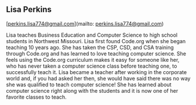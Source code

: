 ## Lisa Perkins

[perkins.lisa774@gmail.com](mailto: perkins.lisa774@gmail.com)

Lisa teaches Business Education and Computer Science to high school students in Northwest Missouri. Lisa first found Code.org when she began teaching 10 years ago. She has taken the CSP, CSD, and CSA training through Code.org and has learned to love teaching computer science. She feels using the Code.org curriculum makes it easy for someone like her, who has never taken a computer science class before teaching one, to successfully teach it. Lisa became a teacher after working in the corporate world and, if you had asked her then, she would have said there was no way she was qualified to teach computer science! She has learned about computer science right along with the students and it is now one of her favorite classes to teach.